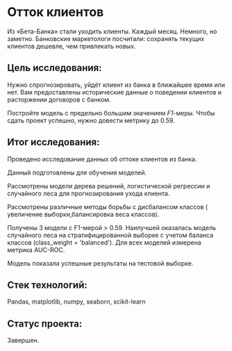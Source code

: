 # Отток клиентов

Из «Бета-Банка» стали уходить клиенты. Каждый месяц. Немного, но заметно. Банковские маркетологи посчитали: сохранять текущих клиентов дешевле, чем привлекать новых.

## Цель исследования:

Нужно спрогнозировать, уйдёт клиент из банка в ближайшее время или нет. Вам предоставлены исторические данные о поведении клиентов и расторжении договоров с банком. 

Постройте модель с предельно большим значением *F1*-меры. Чтобы сдать проект успешно, нужно довести метрику до 0.59.

## Итог исследования:

Проведено исследование данных об оттоке клиентов из банка. 

Данный подготовлены для обучения моделей.

Рассмотрены модели дерева решений, логистической регрессии и случайного леса для прогнозирования ухода клиента. 

Рассмотрены различные методы борьбы с дисбалансом классов ( увеличение выборки,балансировка веса классов).

Получены 3 модели с F1-мерой > 0.59. Наилучшей оказалась модель случайного леса на стратифицированной выборке с учетом баланса классов (class_weight = 'balanced'). Для всех моделей измерена метрика AUC-ROC.

Модель показала успешные результаты на тестовой выборке.

## Стек технологий:

Pandas, matplotlib, numpy, seaborn, scikit-learn

## Статус проекта:

Завершен.